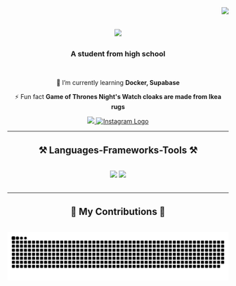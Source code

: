 <img align="right" src="https://visitor-badge.laobi.icu/badge?page_id=salesp07.salesp07" />

<h1 align="center">
    <img src="https://readme-typing-svg.herokuapp.com/?font=Righteous&size=35&center=true&vCenter=true&width=500&height=70&duration=4000&lines=Hi+There!+👋;+I'm+Irfann!;" />
</h1>

<h3 align="center">A student from high school</h3>

<br/>

<div align="center">
 
 🌱 I’m currently learning **Docker, Supabase**

⚡ Fun fact **Game of Thrones Night's Watch cloaks are made from Ikea rugs**

 </div>
 
<div align="center">
  <a href="mailto:ifannn502@gmail.com">
    <img src="[https://img.shields.io/badge/Gmail-333333?style=for-the-badge&logo=gmail&logoColor=red](https://skillicons.dev/icons?i=gmail&theme=dark&perline=15)" />
  </a>
  <a href="https://www.instagram.com/fanmsz65">
    <img src="https://img.icons8.com/?size=52&id=nj0Uj45LGUYh&format=png" alt="Instagram Logo" />
  </a>
</div>


 <hr/>
 
<h2 align="center">⚒️ Languages-Frameworks-Tools ⚒️</h2>
<br/>
<div align="center">
    <img src="https://skillicons.dev/icons?i=react,bootstrap,mui,html,css,vscode,github,figma,tailwind,git,r" />
    <img src="https://skillicons.dev/icons?i=nodejs,python,javascript,typescript,express,firebase,mongodb,c,java,nextjs,mysql,flask" /><br>
</div>

<br/>
<hr/>

<div align="center">
  <h2>🐍 My Contributions 🐍</h2>
  <br>
  <img alt="snake eating my contributions" src="https://raw.githubusercontent.com/salesp07/salesp07/output/github-contribution-grid-snake.svg" />

